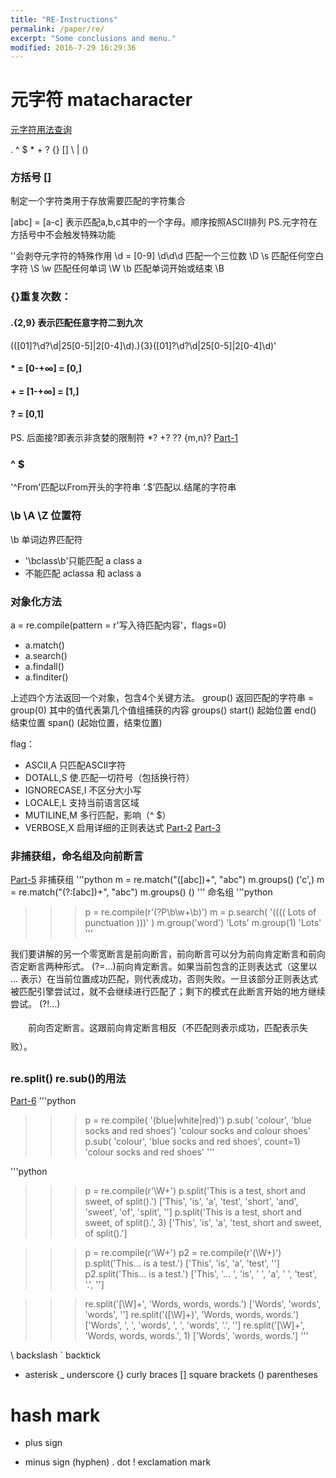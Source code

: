 ```yaml
---
title: "RE-Instructions"
permalink: /paper/re/
excerpt: "Some conclusions and menu."
modified: 2016-7-29 16:29:36
---
```


# 元字符 matacharacter
[元字符用法查询](http://bbs.fishc.com/forum.php?mod=viewthread&tid=57691&extra=page%3D1%26filter%3Dtypeid%26typeid%3D403)

. ^ $ * + ? {} [] \ | ()

### 方括号  [] 
制定一个字符类用于存放需要匹配的字符集合

[abc] = [a-c] 表示匹配a,b,c其中的一个字母。顺序按照ASCⅡ排列
PS.元字符在方括号中不会触发特殊功能

'\'会剥夺元字符的特殊作用
\d = [0-9] \d\d\d 匹配一个三位数
\D
\s 匹配任何空白字符
\S
\w 匹配任何单词
\W
\b 匹配单词开始或结束
\B

### {}重复次数：
#### .{2,9} 表示匹配任意字符二到九次

(([01]?\d?\d|25[0-5]|2[0-4]\d)\.){3}([01]?\d?\d|25[0-5]|2[0-4]\d)'

#### * = [0-+∞] = [0,]
#### + = [1-+∞] = [1,]
#### ? = [0,1]
PS. 后面接?即表示非贪婪的限制符 *? +? ?? {m,n}?
[Part-1](http://bbs.fishc.com/forum.php?mod=viewthread&tid=57073&extra=page%3D1%26filter%3Dtypeid%26typeid%3D403)

### ^  $
'^From'匹配以From开头的字符串
‘\.$’匹配以.结尾的字符串

### \b \A \Z 位置符
\b 单词边界匹配符
- '\bclass\b'只能匹配 a class a
- 不能匹配 aclassa 和 aclass a 

### 对象化方法
a = re.compile(pattern = r'写入待匹配内容'，flags=0)
- a.match()
- a.search()
- a.findall()
- a.finditer()

上述四个方法返回一个对象，包含4个关键方法。
group() 返回匹配的字符串 = group(0) 其中的值代表第几个值组捕获的内容
groups()
start() 起始位置
end()   结束位置
span()  (起始位置，结束位置)

flag：
- ASCII,A         只匹配ASCII字符
- DOTALL,S        使.匹配一切符号（包括换行符）
- IGNORECASE,I    不区分大小写
- LOCALE,L        支持当前语言区域
- MUTILINE,M      多行匹配，影响（^ $）
- VERBOSE,X       启用详细的正则表达式
[Part-2](http://bbs.fishc.com/thread-57188-1-1.html)
[Part-3](http://bbs.fishc.com/thread-57207-1-1.html)

### 非捕获组，命名组及向前断言
[Part-5](http://bbs.fishc.com/thread-57317-1-1.html)
非捕获组
'''python
m = re.match("([abc])+", "abc")
m.groups()
('c',)
m = re.match("(?:[abc])+", "abc")
m.groups()
()
'''
命名组
'''python
>>> p = re.compile(r'(?P<word>\b\w+\b)')
>>> m = p.search( '(((( Lots of punctuation )))' )
>>> m.group('word')
'Lots'
>>> m.group(1)
'Lots'
'''

我们要讲解的另一个零宽断言是前向断言，前向断言可以分为前向肯定断言和前向否定断言两种形式。
(?=...)前向肯定断言。如果当前包含的正则表达式（这里以 ... 表示）在当前位置成功匹配，则代表成功，否则失败。一旦该部分正则表达式被匹配引擎尝试过，就不会继续进行匹配了；剩下的模式在此断言开始的地方继续尝试。
(?!...)<p style="line-height:30px;text-indent:2em;text-align:left">前向否定断言。这跟前向肯定断言相反（不匹配则表示成功，匹配表示失败）。</p>

### re.split() re.sub()的用法
[Part-6](http://bbs.fishc.com/thread-57362-1-1.html)
'''python
>>> p = re.compile( '(blue|white|red)')
>>> p.sub( 'colour', 'blue socks and red shoes')
'colour socks and colour shoes'
>>> p.sub( 'colour', 'blue socks and red shoes', count=1)
'colour socks and red shoes'
'''

'''python
>>> p = re.compile(r'\W+')
>>> p.split('This is a test, short and sweet, of split().')
['This', 'is', 'a', 'test', 'short', 'and', 'sweet', 'of', 'split', '']
>>> p.split('This is a test, short and sweet, of split().', 3)
['This', 'is', 'a', 'test, short and sweet, of split().']

>>> p = re.compile(r'\W+')
>>> p2 = re.compile(r'(\W+)')
>>> p.split('This... is a test.')
['This', 'is', 'a', 'test', '']
>>> p2.split('This... is a test.')
['This', '... ', 'is', ' ', 'a', ' ', 'test', '.', '']

>>> re.split('[\W]+', 'Words, words, words.')
['Words', 'words', 'words', '']
>>> re.split('([\W]+)', 'Words, words, words.')
['Words', ', ', 'words', ', ', 'words', '.', '']
>>> re.split('[\W]+', 'Words, words, words.', 1)
['Words', 'words, words.']
'''

\ backslash
` backtick
* asterisk
_ underscore
{} curly braces
[] square brackets
() parentheses
# hash mark
+ plus sign
- minus sign (hyphen)
. dot
! exclamation mark
